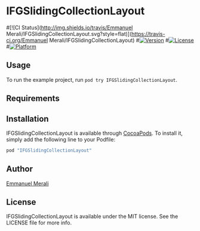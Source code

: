 # IFGSlidingCollectionLayout

#[![CI Status](http://img.shields.io/travis/Emmanuel Merali/IFGSlidingCollectionLayout.svg?style=flat)](https://travis-ci.org/Emmanuel Merali/IFGSlidingCollectionLayout)
#[![Version](https://img.shields.io/cocoapods/v/IFGSlidingCollectionLayout.svg?style=flat)](http://cocoapods.org/pods/IFGSlidingCollectionLayout)
#[![License](https://img.shields.io/cocoapods/l/IFGSlidingCollectionLayout.svg?style=flat)](http://cocoapods.org/pods/IFGSlidingCollectionLayout)
#[![Platform](https://img.shields.io/cocoapods/p/IFGSlidingCollectionLayout.svg?style=flat)](http://cocoapods.org/pods/IFGSlidingCollectionLayout)

## Usage

To run the example project, run `pod try IFGSlidingCollectionLayout`.

## Requirements

## Installation

IFGSlidingCollectionLayout is available through [CocoaPods](http://cocoapods.org). To install
it, simply add the following line to your Podfile:

```ruby
pod "IFGSlidingCollectionLayout"
```

## Author

[Emmanuel Merali](https://github.com/ifullgaz)

## License

IFGSlidingCollectionLayout is available under the MIT license. See the LICENSE file for more info.
